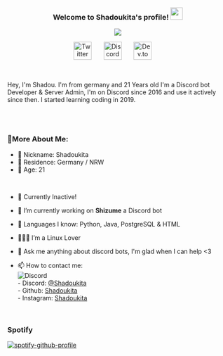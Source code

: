 <h3 align="center">
  Welcome to Shadoukita's profile!
  <img src="https://media.giphy.com/media/hvRJCLFzcasrR4ia7z/giphy.gif" width="28">
</h3>


<!-- Typing SVG by DenverCoder1 - https://github.com/DenverCoder1/readme-typing-svg -->
<p align="center">
  <img src="https://readme-typing-svg.herokuapp.com?color=%23CCFF03&lines=Discord%20Server%20%26%20Bot%20Developer;Selftaught%20Python%20%26%20Javacript%20Developer;Developer%20of%20Shizume&font=Fira%20Code&center=true&width=801&height=105">
</p>

<!-- Social icons section -->
<p align="center">
  <a href="https://twitter.com/shadoukita1"><img width="41px" alt="Twitter" title="My Twitter" src="https://i.imgur.com/3YO5ieq.png"/></a>
  &#8287;&#8287;&#8287;&#8287;&#8287;
  <a href="https://discord.com/users/244541945559515137"><img width="41px" alt="Discord" title="My Discord" src="https://i.imgur.com/yUezpbT.png"/></a>
  &#8287;&#8287;&#8287;&#8287;&#8287;
  <a href="https://shadoukita.com/"><img width="41px" alt="Dev.to" title="My Website" src="https://i.imgur.com/UUWWcRz.png"></a>
  &#8287;&#8287;&#8287;&#8287;&#8287;
</p>
<br/>

Hey, I'm Shadou. I'm from germany and 21 Years old I'm a Discord bot Developer & Server Admin, I'm on Discord since 2016 and use it actively since then. I started learning coding in 2019.

<br/>
<br/>
  
### 🧐More About Me:

- 🧐 Nickname: Shadoukita
- 🧐 Residence: Germany / NRW
- 🧐 Age: 21
<br>

- 🔭 Currently Inactive!


- 🔭 I’m currently working on **Shizume** a Discord bot
- 🌱 Languages I know: Python, Java, PostgreSQL & HTML
- 👨🏻‍💻 I’m a Linux Lover
- 💬 Ask me anything about discord bots, I'm glad when I can help <3
- 📫 How to contact me:<br>
                           ![Discord](https://discord.c99.nl/widget/theme-2/244541945559515137.png)
                           <br>
                      - Discord: [@Shadoukita](https://discord.com/users/244541945559515137)
                      <br>
                      - Github: [Shadoukita](https://github.com/Shadoukita)
                      <br>
                      - Instagram: [Shadoukita](https://instagram.com/Shadoukita)
</br>

### Spotify
[![spotify-github-profile](https://spotify-github-profile.vercel.app/api/view?uid=21imd2xi2tr6gkykpfns57yta&cover_image=true&theme=default&bar_color=53b14f&bar_color_cover=false)](https://open.spotify.com/playlist/1HppwsRkgWZLBlftD6OMGk?si=JWr8gbd8SiKuLCXvIgiLaw)
